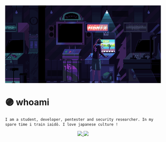 ![gif header](https://github.com/andnorack/andnorack/blob/main/img1.gif?raw=true)

# 🟣 whoami

```
I am a student, developer, pentester and security researcher. In my spare time i train iaidô. I love japanese culture !
```

<div align="center">
  <a href="https://github.com/andnorack">
  <img height="155em" src="https://github-readme-stats.vercel.app/api?username=andnorack&show_icons=true&theme=tokyonight&include_all_commits=true&count_private=true"/>
  <img height="155em" src="https://github-readme-stats.vercel.app/api/top-langs/?username=andnorack&layout=compact&langs_count=3&theme=tokyonight"/>
</div>
